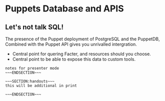 <!SLIDE>
# Puppets Database and APIS #
## Let's not talk SQL! ##

The presence of the Puppet deployment of PostgreSQL and the PuppetDB, Combined with the Puppet API gives you unrivalled intergration.

* Central point for quering Facter, and resources should you choose.
* Central point to be able to expose this data to custom tools.


~~~SECTION:notes~~~
notes for presenter mode
~~~ENDSECTION~~~

~~~SECTION:handouts~~~
this will be additional in print

~~~ENDSECTION~~~

